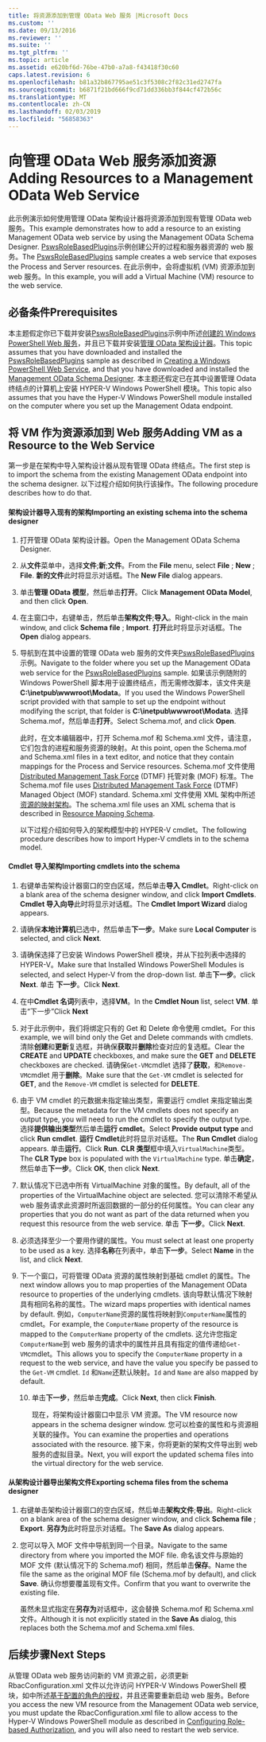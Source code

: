 ```yaml
---
title: 将资源添加到管理 OData Web 服务 |Microsoft Docs
ms.custom: ''
ms.date: 09/13/2016
ms.reviewer: ''
ms.suite: ''
ms.tgt_pltfrm: ''
ms.topic: article
ms.assetid: e620bf6d-76be-47b0-a7a8-f43418f30c60
caps.latest.revision: 6
ms.openlocfilehash: b81a32b867795ae51c3f5308c2f82c31ed2747fa
ms.sourcegitcommit: b6871f21bd666f9cd71dd336bb3f844cf472b56c
ms.translationtype: MT
ms.contentlocale: zh-CN
ms.lasthandoff: 02/03/2019
ms.locfileid: "56858363"
---
```

# <a name="adding-resources-to-a-management-odata-web-service"></a><span data-ttu-id="c8fce-102">向管理 OData Web 服务添加资源</span><span class="sxs-lookup"><span data-stu-id="c8fce-102">Adding Resources to a Management OData Web Service</span></span>

<span data-ttu-id="c8fce-103">此示例演示如何使用管理 OData 架构设计器将资源添加到现有管理 OData web 服务。</span><span class="sxs-lookup"><span data-stu-id="c8fce-103">This example demonstrates how to add a resource to an existing Management OData web service by using the Management OData Schema Designer.</span></span> <span data-ttu-id="c8fce-104">[PswsRoleBasedPlugins](https://code.msdn.microsoft.com:443/windowsdesktop/PswsRoleBasedPlugins-9c79b75a)示例创建公开的过程和服务器资源的 web 服务。</span><span class="sxs-lookup"><span data-stu-id="c8fce-104">The [PswsRoleBasedPlugins](https://code.msdn.microsoft.com:443/windowsdesktop/PswsRoleBasedPlugins-9c79b75a) sample creates a web service that exposes the Process and Server resources.</span></span> <span data-ttu-id="c8fce-105">在此示例中，会将虚拟机 (VM) 资源添加到 web 服务。</span><span class="sxs-lookup"><span data-stu-id="c8fce-105">In this example, you will add a Virtual Machine (VM) resource to the web service.</span></span>

## <a name="prerequisites"></a><span data-ttu-id="c8fce-106">必备条件</span><span class="sxs-lookup"><span data-stu-id="c8fce-106">Prerequisites</span></span>

<span data-ttu-id="c8fce-107">本主题假定你已下载并安装[PswsRoleBasedPlugins](https://code.msdn.microsoft.com:443/windowsdesktop/PswsRoleBasedPlugins-9c79b75a)示例中所述[创建的 Windows PowerShell Web 服务](./creating-a-management-odata-web-service.md)，并且已下载并安装[管理 OData 架构设计器](https://marketplace.visualstudio.com/items?itemName=jlisc0.ManagementODataSchemaDesigner)。</span><span class="sxs-lookup"><span data-stu-id="c8fce-107">This topic assumes that you have downloaded and installed the [PswsRoleBasedPlugins](https://code.msdn.microsoft.com:443/windowsdesktop/PswsRoleBasedPlugins-9c79b75a) sample as described in [Creating a Windows PowerShell Web Service](./creating-a-management-odata-web-service.md), and that you have downloaded and installed the [Management OData Schema Designer](https://marketplace.visualstudio.com/items?itemName=jlisc0.ManagementODataSchemaDesigner).</span></span> <span data-ttu-id="c8fce-108">本主题还假定已在其中设置管理 Odata 终结点的计算机上安装 HYPER-V Windows PowerShell 模块。</span><span class="sxs-lookup"><span data-stu-id="c8fce-108">This topic also assumes that you have the Hyper-V Windows PowerShell module installed on the computer where you set up the Management Odata endpoint.</span></span>

## <a name="adding-vm-as-a-resource-to-the-web-service"></a><span data-ttu-id="c8fce-109">将 VM 作为资源添加到 Web 服务</span><span class="sxs-lookup"><span data-stu-id="c8fce-109">Adding VM as a Resource to the Web Service</span></span>

<span data-ttu-id="c8fce-110">第一步是在架构中导入架构设计器从现有管理 OData 终结点。</span><span class="sxs-lookup"><span data-stu-id="c8fce-110">The first step is to import the schema from the existing Management OData endpoint into the schema designer.</span></span> <span data-ttu-id="c8fce-111">以下过程介绍如何执行该操作。</span><span class="sxs-lookup"><span data-stu-id="c8fce-111">The following procedure describes how to do that.</span></span>

#### <a name="importing-an-existing-schema-into-the-schema-designer"></a><span data-ttu-id="c8fce-112">架构设计器导入现有的架构</span><span class="sxs-lookup"><span data-stu-id="c8fce-112">Importing an existing schema into the schema designer</span></span>

1. <span data-ttu-id="c8fce-113">打开管理 OData 架构设计器。</span><span class="sxs-lookup"><span data-stu-id="c8fce-113">Open the Management OData Schema Designer.</span></span>

2. <span data-ttu-id="c8fce-114">从**文件**菜单中，选择**文件**;**新**;**文件**。</span><span class="sxs-lookup"><span data-stu-id="c8fce-114">From the **File** menu, select **File** ; **New** ; **File**.</span></span> <span data-ttu-id="c8fce-115">**新的文件**此时将显示对话框。</span><span class="sxs-lookup"><span data-stu-id="c8fce-115">The **New File** dialog appears.</span></span>

3. <span data-ttu-id="c8fce-116">单击**管理 OData 模型**，然后单击**打开**。</span><span class="sxs-lookup"><span data-stu-id="c8fce-116">Click **Management OData Model**, and then click **Open**.</span></span>

4. <span data-ttu-id="c8fce-117">在主窗口中，右键单击，然后单击**架构文件**;**导入**。</span><span class="sxs-lookup"><span data-stu-id="c8fce-117">Right-click in the main window, and click **Schema file** ; **Import**.</span></span> <span data-ttu-id="c8fce-118">**打开**此时将显示对话框。</span><span class="sxs-lookup"><span data-stu-id="c8fce-118">The **Open** dialog appears.</span></span>

5. <span data-ttu-id="c8fce-119">导航到在其中设置的管理 OData web 服务的文件夹[PswsRoleBasedPlugins](https://code.msdn.microsoft.com:443/windowsdesktop/PswsRoleBasedPlugins-9c79b75a)示例。</span><span class="sxs-lookup"><span data-stu-id="c8fce-119">Navigate to the folder where you set up the Management OData web service for the [PswsRoleBasedPlugins](https://code.msdn.microsoft.com:443/windowsdesktop/PswsRoleBasedPlugins-9c79b75a) sample.</span></span> <span data-ttu-id="c8fce-120">如果该示例随附的 Windows PowerShell 脚本用于设置终结点，而无需修改脚本，该文件夹是**C:\inetpub\wwwroot\Modata**。</span><span class="sxs-lookup"><span data-stu-id="c8fce-120">If you used the Windows PowerShell script provided with that sample to set up the endpoint without modifying the script, that folder is **C:\inetpub\wwwroot\Modata**.</span></span> <span data-ttu-id="c8fce-121">选择 Schema.mof，然后单击**打开**。</span><span class="sxs-lookup"><span data-stu-id="c8fce-121">Select Schema.mof, and click **Open**.</span></span>

   <span data-ttu-id="c8fce-122">此时，在文本编辑器中，打开 Schema.mof 和 Schema.xml 文件，请注意，它们包含的进程和服务资源的映射。</span><span class="sxs-lookup"><span data-stu-id="c8fce-122">At this point, open the Schema.mof and Schema.xml files in a text editor, and notice that they contain mappings for the Process and Service resources.</span></span> <span data-ttu-id="c8fce-123">Schema.mof 文件使用[Distributed Management Task Force](https://www.dmtf.org/) (DTMF) 托管对象 (MOF) 标准。</span><span class="sxs-lookup"><span data-stu-id="c8fce-123">The Schema.mof file uses [Distributed Management  Task Force](https://www.dmtf.org/) (DTMF) Managed Object (MOF) standard.</span></span> <span data-ttu-id="c8fce-124">Schema.xml 文件使用 XML 架构中所述[资源的映射架构](./resource-mapping-schema.md)。</span><span class="sxs-lookup"><span data-stu-id="c8fce-124">The schema.xml file uses an XML schema that is described in [Resource Mapping Schema](./resource-mapping-schema.md).</span></span>

   <span data-ttu-id="c8fce-125">以下过程介绍如何导入的架构模型中的 HYPER-V cmdlet。</span><span class="sxs-lookup"><span data-stu-id="c8fce-125">The following procedure describes how to import Hyper-V cmdlets in to the schema model.</span></span>

#### <a name="importing-cmdlets-into-the-schema"></a><span data-ttu-id="c8fce-126">Cmdlet 导入架构</span><span class="sxs-lookup"><span data-stu-id="c8fce-126">Importing cmdlets into the schema</span></span>

1. <span data-ttu-id="c8fce-127">右键单击架构设计器窗口的空白区域，然后单击**导入 Cmdlet**。</span><span class="sxs-lookup"><span data-stu-id="c8fce-127">Right-click on a blank area of the schema designer window, and click **Import Cmdlets**.</span></span> <span data-ttu-id="c8fce-128">**Cmdlet 导入向导**此时将显示对话框。</span><span class="sxs-lookup"><span data-stu-id="c8fce-128">The **Cmdlet Import Wizard** dialog appears.</span></span>

2. <span data-ttu-id="c8fce-129">请确保**本地计算机**已选中，然后单击**下一步**。</span><span class="sxs-lookup"><span data-stu-id="c8fce-129">Make sure **Local Computer** is selected, and click **Next**.</span></span>

3. <span data-ttu-id="c8fce-130">请确保选择了已安装 Windows PowerShell 模块，并从下拉列表中选择的 HYPER-V。</span><span class="sxs-lookup"><span data-stu-id="c8fce-130">Make sure that Installed Windows PowerShell Modules is selected, and select Hyper-V from the drop-down list.</span></span> <span data-ttu-id="c8fce-131">单击**下一步**。</span><span class="sxs-lookup"><span data-stu-id="c8fce-131">click **Next**.</span></span> <span data-ttu-id="c8fce-132">单击 **下一步**。</span><span class="sxs-lookup"><span data-stu-id="c8fce-132">Click **Next**.</span></span>

4. <span data-ttu-id="c8fce-133">在中**Cmdlet 名词**列表中，选择**VM**。</span><span class="sxs-lookup"><span data-stu-id="c8fce-133">In the **Cmdlet Noun** list, select **VM**.</span></span> <span data-ttu-id="c8fce-134">单击“下一步”</span><span class="sxs-lookup"><span data-stu-id="c8fce-134">Click **Next**</span></span>

5. <span data-ttu-id="c8fce-135">对于此示例中，我们将绑定只有的 Get 和 Delete 命令使用 cmdlet。</span><span class="sxs-lookup"><span data-stu-id="c8fce-135">For this example, we will bind only the Get and Delete commands with cmdlets.</span></span> <span data-ttu-id="c8fce-136">清除**创建**和**更新**复选框，并确保**获取**并**删除**检查对应的复选框。</span><span class="sxs-lookup"><span data-stu-id="c8fce-136">Clear the **CREATE** and **UPDATE** checkboxes, and make sure the **GET** and **DELETE** checkboxes are checked.</span></span> <span data-ttu-id="c8fce-137">请确保`Get-VM`cmdlet 选择了**获取**，和`Remove-VM`cmdlet 用于**删除**。</span><span class="sxs-lookup"><span data-stu-id="c8fce-137">Make sure that the `Get-VM` cmdlet is selected for **GET**, and the `Remove-VM` cmdlet is selected for **DELETE**.</span></span>

6. <span data-ttu-id="c8fce-138">由于 VM cmdlet 的元数据未指定输出类型，需要运行 cmdlet 来指定输出类型。</span><span class="sxs-lookup"><span data-stu-id="c8fce-138">Because the metadata for the VM cmdlets does not specify an output type, you will need to run the cmdlet to specify the output type.</span></span> <span data-ttu-id="c8fce-139">选择**提供输出类型**然后单击**运行 cmdlet**。</span><span class="sxs-lookup"><span data-stu-id="c8fce-139">Select **Provide output type** and click **Run cmdlet**.</span></span> <span data-ttu-id="c8fce-140">**运行 Cmdlet**此时将显示对话框。</span><span class="sxs-lookup"><span data-stu-id="c8fce-140">The **Run Cmdlet** dialog appears.</span></span> <span data-ttu-id="c8fce-141">单击**运行**。</span><span class="sxs-lookup"><span data-stu-id="c8fce-141">Click **Run**.</span></span> <span data-ttu-id="c8fce-142">**CLR 类型**框中填入`VirtualMachine`类型。</span><span class="sxs-lookup"><span data-stu-id="c8fce-142">The **CLR Type** box is populated with the `VirtualMachine` type.</span></span> <span data-ttu-id="c8fce-143">单击**确定**，然后单击**下一步**。</span><span class="sxs-lookup"><span data-stu-id="c8fce-143">Click **OK**, then click **Next**.</span></span>

7. <span data-ttu-id="c8fce-144">默认情况下已选中所有 VirtualMachine 对象的属性。</span><span class="sxs-lookup"><span data-stu-id="c8fce-144">By default, all of the properties of the VirtualMachine object are selected.</span></span> <span data-ttu-id="c8fce-145">您可以清除不希望从 web 服务请求此资源时所返回数据的一部分的任何属性。</span><span class="sxs-lookup"><span data-stu-id="c8fce-145">You can clear any properties that you do not want as part of the data returned when you request this resource from the web service.</span></span> <span data-ttu-id="c8fce-146">单击 **下一步**。</span><span class="sxs-lookup"><span data-stu-id="c8fce-146">Click **Next**.</span></span>

8. <span data-ttu-id="c8fce-147">必须选择至少一个要用作键的属性。</span><span class="sxs-lookup"><span data-stu-id="c8fce-147">You must select at least one property to be used as a key.</span></span> <span data-ttu-id="c8fce-148">选择**名称**在列表中，单击**下一步**。</span><span class="sxs-lookup"><span data-stu-id="c8fce-148">Select **Name** in the list, and click **Next**.</span></span>

9. <span data-ttu-id="c8fce-149">下一个窗口，可将管理 OData 资源的属性映射到基础 cmdlet 的属性。</span><span class="sxs-lookup"><span data-stu-id="c8fce-149">The next window allows you to map properties of the Management OData resource to properties of the underlying cmdlets.</span></span> <span data-ttu-id="c8fce-150">该向导默认情况下映射具有相同名称的属性。</span><span class="sxs-lookup"><span data-stu-id="c8fce-150">The wizard maps properties with identical names by default.</span></span> <span data-ttu-id="c8fce-151">例如，`ComputerName`资源的属性将映射到`ComputerName`属性的 cmdlet。</span><span class="sxs-lookup"><span data-stu-id="c8fce-151">For example, the `ComputerName` property of the resource is mapped to the `ComputerName` property of the cmdlets.</span></span>  <span data-ttu-id="c8fce-152">这允许您指定`ComputerName`到 web 服务的请求中的属性并且具有指定的值传递给`Get-VM`cmdlet。</span><span class="sxs-lookup"><span data-stu-id="c8fce-152">This allows you to specify the `ComputerName` property in a request to the web service, and have the value you specify be passed to the `Get-VM` cmdlet.</span></span> <span data-ttu-id="c8fce-153">`Id` 和`Name`还默认映射。</span><span class="sxs-lookup"><span data-stu-id="c8fce-153">`Id` and `Name` are also mapped by default.</span></span>

   10. <span data-ttu-id="c8fce-154">单击**下一步**，然后单击**完成**。</span><span class="sxs-lookup"><span data-stu-id="c8fce-154">Click **Next**, then click **Finish**.</span></span>

       <span data-ttu-id="c8fce-155">现在，将架构设计器窗口中显示 VM 资源。</span><span class="sxs-lookup"><span data-stu-id="c8fce-155">The VM resource now appears in the schema designer window.</span></span> <span data-ttu-id="c8fce-156">您可以检查的属性和与资源相关联的操作。</span><span class="sxs-lookup"><span data-stu-id="c8fce-156">You can examine the properties and operations associated with the resource.</span></span> <span data-ttu-id="c8fce-157">接下来，你将更新的架构文件导出到 web 服务的虚拟目录。</span><span class="sxs-lookup"><span data-stu-id="c8fce-157">Next, you will export the updated schema files into the virtual directory for the web service.</span></span>

#### <a name="exporting-schema-files-from-the-schema-designer"></a><span data-ttu-id="c8fce-158">从架构设计器导出架构文件</span><span class="sxs-lookup"><span data-stu-id="c8fce-158">Exporting schema files from the schema designer</span></span>

1. <span data-ttu-id="c8fce-159">右键单击架构设计器窗口的空白区域，然后单击**架构文件**;**导出**。</span><span class="sxs-lookup"><span data-stu-id="c8fce-159">Right-click on a blank area of the schema designer window, and click **Schema file** ; **Export**.</span></span> <span data-ttu-id="c8fce-160">**另存为**此时将显示对话框。</span><span class="sxs-lookup"><span data-stu-id="c8fce-160">The **Save As** dialog appears.</span></span>

2. <span data-ttu-id="c8fce-161">您可以导入 MOF 文件中导航到同一个目录。</span><span class="sxs-lookup"><span data-stu-id="c8fce-161">Navigate to the same directory from where you imported the MOF file.</span></span> <span data-ttu-id="c8fce-162">命名该文件与原始的 MOF 文件 (默认情况下的 Schema.mof) 相同，然后单击**保存**。</span><span class="sxs-lookup"><span data-stu-id="c8fce-162">Name the file the same as the original MOF file (Schema.mof by default), and click **Save**.</span></span> <span data-ttu-id="c8fce-163">确认你想要覆盖现有文件。</span><span class="sxs-lookup"><span data-stu-id="c8fce-163">Confirm that you want to overwrite the existing file.</span></span>

   <span data-ttu-id="c8fce-164">虽然未显式指定在**另存为**对话框中，这会替换 Schema.mof 和 Schema.xml 文件。</span><span class="sxs-lookup"><span data-stu-id="c8fce-164">Although it is not explicitly stated in the **Save As** dialog, this replaces both the Schema.mof and Schema.xml files.</span></span>

## <a name="next-steps"></a><span data-ttu-id="c8fce-165">后续步骤</span><span class="sxs-lookup"><span data-stu-id="c8fce-165">Next Steps</span></span>

<span data-ttu-id="c8fce-166">从管理 OData web 服务访问新的 VM 资源之前，必须更新 RbacConfiguration.xml 文件以允许访问 HYPER-V Windows PowerShell 模块，如中所述[基于配置的角色的授权](./configuring-role-based-authorization.md)，并且还需要重新启动 web 服务。</span><span class="sxs-lookup"><span data-stu-id="c8fce-166">Before you access the new VM resource from the Management OData web service, you must update the RbacConfiguration.xml file to allow access to the Hyper-V Windows PowerShell module as described in [Configuring Role-based Authorization](./configuring-role-based-authorization.md), and you will also need to restart the web service.</span></span>